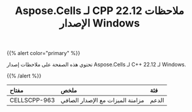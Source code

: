 ﻿---
title: Aspose.Cells لـ CPP 22.12 ملاحظات الإصدار Windows
type: docs
weight: 73
url: /ar/cpp/aspose-cells-for-cpp-22-12-release-notes-windows/
---
{{% alert color="primary" %}}

تحتوي هذه الصفحة على ملاحظات إصدار Aspose.Cells لـ C++ 22.12 لـ Windows.

{{% /alert %}}

|**مفتاح**|**ملخص**|**فئة**|
|:- |:- |:- |
|CELLSCPP-963| مزامنة الميزات مع الإصدار الصافي|الدعم|
